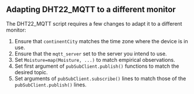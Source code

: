 ## Adapting DHT22_MQTT to a different monitor
The DHT22_MQTT script requires a few changes to adapt it to a different monitor:
1. Ensure that `continentCity` matches the time zone where the device is in use.
2. Ensure that the `mqtt_server` set to the server you intend to use.
3. Set `Moisture=map(Moisture, ...)` to match empirical observations.
4. Set first argument of `pubSubClient.publish()` functions to match the desired topic.
5. Set arguments of `pubSubClient.subscribe()` lines to match those of the `pubSubClient.publish()` lines.